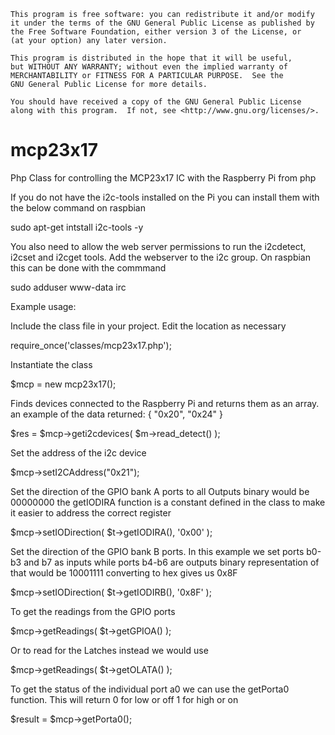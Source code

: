     This program is free software: you can redistribute it and/or modify
    it under the terms of the GNU General Public License as published by
    the Free Software Foundation, either version 3 of the License, or
    (at your option) any later version.

    This program is distributed in the hope that it will be useful,
    but WITHOUT ANY WARRANTY; without even the implied warranty of
    MERCHANTABILITY or FITNESS FOR A PARTICULAR PURPOSE.  See the
    GNU General Public License for more details.

    You should have received a copy of the GNU General Public License
    along with this program.  If not, see <http://www.gnu.org/licenses/>.


# mcp23x17
Php Class for controlling the MCP23x17 IC with the Raspberry Pi from php

If you do not have the i2c-tools installed on the Pi you can install them 
with the below command on raspbian

sudo apt-get intstall i2c-tools -y

You also need to allow the web server permissions to run the i2cdetect, i2cset and i2cget tools.
Add the webserver to the i2c group. On raspbian this can be done with the commmand

sudo adduser www-data irc

Example usage:

Include the class file in your project. Edit the location as necessary
  
  require_once('classes/mcp23x17.php');

Instantiate the class 

  $mcp = new mcp23x17();

Finds devices connected to the Raspberry Pi and returns them as an array.
an example of the data returned: { "0x20", "0x24" }

  $res = $mcp->geti2cdevices( $m->read_detect() );

Set the address of the i2c device

  $mcp->setI2CAddress("0x21");

Set the direction of the GPIO bank A ports to all Outputs
binary would be 00000000
the getIODIRA function is a constant defined in the class to make it
easier to address the correct register

  $mcp->setIODirection( $t->getIODIRA(), '0x00' );

Set the direction of the GPIO bank B ports. In this example we set ports b0-b3 and b7 as inputs
while ports b4-b6 are outputs binary representation of that would be 10001111
converting to hex gives us 0x8F

  $mcp->setIODirection( $t->getIODIRB(), '0x8F' );


To get the readings from the GPIO ports

  $mcp->getReadings( $t->getGPIOA() );

Or to read for the Latches instead we would use

  $mcp->getReadings( $t->getOLATA() );

To get the status of the individual port a0 we can use the getPorta0 function.
This will return
0 for low or off
1 for high or on

  $result = $mcp->getPorta0();
